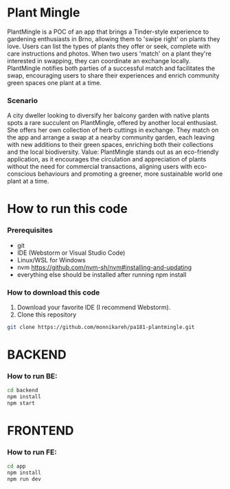 # Plant Mingle

PlantMingle is a POC of an app that brings a Tinder-style experience to gardening enthusiasts in Brno, allowing them to 'swipe right' on plants they love. 
Users can list the types of plants they offer or seek, complete with care instructions and photos. When two users 'match' on a plant they're interested in swapping, they can coordinate an exchange locally. 
PlantMingle notifies both parties of a successful match and facilitates the swap, encouraging users to share their experiences and enrich community green spaces one plant at a time. 

### Scenario

A city dweller looking to diversify her balcony garden with native plants spots a rare succulent on PlantMingle, offered by another local enthusiast. She offers her own collection of herb cuttings in exchange. They match on the app and arrange a swap at a nearby community garden, each leaving with new additions to their green spaces, enriching both their collections and the local biodiversity. Value: PlantMingle stands out as an eco-friendly application, as it encourages the circulation and appreciation of plants without the need for commercial transactions, aligning users with eco-conscious behaviours and promoting a greener, more sustainable world one plant at a time.

# How to run this code
### Prerequisites 
- git
- IDE (Webstorm or Visual Studio Code)
- Linux/WSL for Windows 
- nvm https://github.com/nvm-sh/nvm#installing-and-updating
- everything else should be installed after running npm install

### How to download this code
1. Download your favorite IDE (I recommend Webstorm).
2. Clone this repository
```bash
git clone https://github.com/monnikareh/pa181-plantmingle.git
```

# BACKEND
### How to run BE:

```bash
cd backend
npm install
npm start
```

# FRONTEND
### How to run FE:

```bash
cd app
npm install
npm run dev
```


    

    


